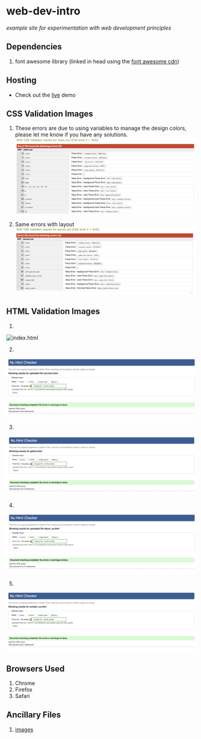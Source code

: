 # web-dev-intro

   *example site for experimentation with web development principles*

## Dependencies

1. font awesome library (linked in head using the [font awesome cdn](https://fontawesome.com/?from=io))

## Hosting

   - Check out the [live](https://ztbochanski.github.io/web-dev-intro/) demo

## CSS Validation Images

1. These errors are due to using variables to manage the design colors, please let me know if you have any solutions.
![main.css][main_css]

2. Same errors with layout
![layout.css][layout_css]


[main_css]: https://github.com/ztbochanski/web-dev-intro/blob/master/images/a2_validation/main.png "main.css"
[layout_css]: https://github.com/ztbochanski/web-dev-intro/blob/master/images/a2_validation/layout.png "layout.css"

## HTML Validation Images

1.
![index.html][index_html]

[index_html]: https://github.com/ztbochanski/web-dev-intro/blob/master/images/a2_validation/index.png "index.html"

2.
![services.html][services_html]

[services_html]: https://github.com/ztbochanski/web-dev-intro/blob/master/images/a2_validation/services.png "services.html"

3.
![gallery.html][gallery_html]

[gallery_html]: https://github.com/ztbochanski/web-dev-intro/blob/master/images/a2_validation/gallery.png "gallery.html"

4.
![about_us.html][about_us_html]

[about_us_html]: https://github.com/ztbochanski/web-dev-intro/blob/master/images/a2_validation/about_us.png "about_us.html"

5.
![contact_us.html][contact_us_html]

[contact_us_html]: https://github.com/ztbochanski/web-dev-intro/blob/master/images/a2_validation/contact_us.png "contact_us.html"

## Browsers Used

1. Chrome
2. Firefox
3. Safari

## Ancillary Files

1. [images](https://github.com/ztbochanski/web-dev-intro/tree/master/images)
